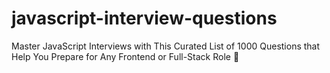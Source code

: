 # javascript-interview-questions
Master JavaScript Interviews with This Curated List of 1000 Questions that Help You Prepare for Any Frontend or Full-Stack Role 🚀
